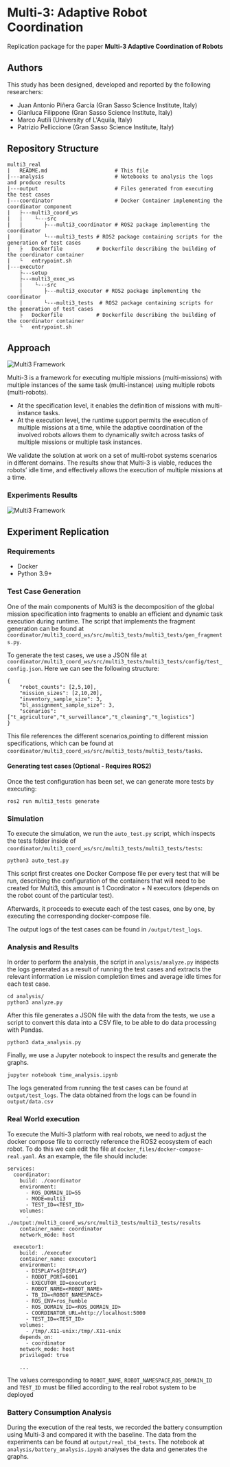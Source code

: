 # Multi-3: Adaptive Robot Coordination
Replication package for the paper **Multi-3 Adaptive Coordination of Robots**

## Authors
This study has been designed, developed and reported by the following researchers:
- Juan Antonio Piñera García (Gran Sasso Science Institute, Italy)
- Gianluca Filippone (Gran Sasso Science Institute, Italy)
- Marco Autili (University of L'Aquila, Italy)
- Patrizio Pelliccione (Gran Sasso Science Institute, Italy)


## Repository Structure
```
multi3_real
|   README.md                      # This file
|---analysis                       # Notebooks to analysis the logs and produce results            
|---output                         # Files generated from executing the test cases 
|---coordinator                    # Docker Container implementing the coordinator component
|   ├---multi3_coord_ws
|   |    └---src
|   |       ├---multi3_coordinator # ROS2 package implementing the coordinator
|   |       └---multi3_tests # ROS2 package containing scripts for the generation of test cases
|   ├   Dockerfile           # Dockerfile describing the building of the coordinator container
|   └   entrypoint.sh
|---executor
    ├---setup
    ├---multi3_exec_ws
    |    └---src
    |       ├---multi3_executor # ROS2 package implementing the coordinator
    |       └---multi3_tests  # ROS2 package containing scripts for the generation of test cases
    ├   Dockerfile           # Dockerfile describing the building of the coordinator container
    └   entrypoint.sh
```

## Approach
![Multi3 Framework](output/images/overview.png)

Multi-3 is a framework for executing multiple missions (multi-missions) with multiple instances of the same
task (multi-instance) using multiple robots (multi-robots). 
- At the specification level, it enables the definition of missions with multi-
instance tasks. 
- At the execution level, the runtime support permits the execution of multiple missions at a time, while the adaptive
coordination of the involved robots allows them to dynamically switch across tasks of multiple missions or multiple task instances.

We validate the solution at work on a set of multi-robot systems scenarios in different domains. The results show that
Multi-3 is viable, reduces the robots’ idle time, and effectively allows the execution of multiple missions at a time.

### Experiments Results
![Multi3 Framework](output/images/results_ct.png)

## Experiment Replication 

### Requirements
- Docker 
- Python 3.9+

### Test Case Generation

One of the main components of Multi3 is the decomposition of the global mission specification into fragments to enable an efficient and dynamic task execution during runtime. The script that implements the fragment generation can be found at `coordinator/multi3_coord_ws/src/multi3_tests/multi3_tests/gen_fragments.py`.

To generate the test cases, we use a JSON file at `coordinator/multi3_coord_ws/src/multi3_tests/multi3_tests/config/test_config.json`. 
Here we can see the following structure:
```
{
    "robot_counts": [2,5,10],
    "mission_sizes": [2,10,20],
    "inventory_sample_size": 3,
    "bl_assignment_sample_size": 3,
    "scenarios": ["t_agriculture","t_surveillance","t_cleaning","t_logistics"]
}
```
This file references the different scenarios,pointing to different mission specifications, which can be found at `coordinator/multi3_coord_ws/src/multi3_tests/multi3_tests/tasks`.

#### Generating test cases (Optional - Requires ROS2)
Once the test configuration has been set, we can generate more tests by executing:
```
ros2 run multi3_tests generate
```

### Simulation
To execute the simulation, we run the `auto_test.py` script, which inspects the tests folder inside of `coordinator/multi3_coord_ws/src/multi3_tests/multi3_tests/tests`:

```
python3 auto_test.py
```

This script first creates one Docker Compose file per every test that will be run, describing the configuration of the containers that will need to be created for Multi3, this amount is 1 Coordinator + N executors (depends on the robot count of the particular test).

Afterwards, it proceeds to execute each of the test cases, one by one, by executing the corresponding docker-compose file.

The output logs of the test cases can be found in `/output/test_logs`.



### Analysis and Results
In order to perform the analysis, the script in `analysis/analyze.py` inspects the logs generated as a result of running the test cases and extracts the relevant information i.e mission completion times and average idle times for each test case.

```
cd analysis/
python3 analyze.py
```

After this file generates a JSON file with the data from the tests, we use a script to convert this data into a CSV file, to be able to do data processing with Pandas.

```
python3 data_analysis.py
```

Finally, we use a Jupyter notebook to inspect the results and generate the graphs.

```
jupyter notebook time_analysis.ipynb
```

The logs generated from running the test cases can be found at `output/test_logs`. The data obtained from the logs can be found in `output/data.csv`


### Real World execution

To execute the Multi-3 platform with real robots, we need to adjust the docker compose file to correctly reference the ROS2 ecosystem of each robot. To do this we can edit the file at `docker_files/docker-compose-real.yaml`. As an example, the file should include:

```
services:
  coordinator:
    build: ./coordinator
    environment:
      - ROS_DOMAIN_ID=55
      - MODE=multi3
      - TEST_ID=<TEST_ID>
    volumes:
      - ./output:/multi3_coord_ws/src/multi3_tests/multi3_tests/results
    container_name: coordinator
    network_mode: host 

  executor1:
    build: ./executor
    container_name: executor1
    environment:
      - DISPLAY=${DISPLAY}
      - ROBOT_PORT=6001
      - EXECUTOR_ID=executor1
      - ROBOT_NAME=<ROBOT_NAME>
      - TB_ID=<ROBOT_NAMESPACE>
      - ROS_ENV=ros_humble
      - ROS_DOMAIN_ID=<ROS_DOMAIN_ID>
      - COORDINATOR_URL=http://localhost:5000
      - TEST_ID=<TEST_ID>
    volumes:
      - /tmp/.X11-unix:/tmp/.X11-unix
    depends_on:
      - coordinator
    network_mode: host 
    privileged: true

    ...
```
The values corresponding to `ROBOT_NAME`, `ROBOT_NAMESPACE`,`ROS_DOMAIN_ID` and `TEST_ID` must be filled according to the real robot system to be deployed

### Battery Consumption Analysis
During the execution of the real tests, we recorded the battery consumption using Multi-3 and compared it with the baseline. The data from the experiments can be found at `output/real_tb4_tests`. The notebook at `analysis/battery_analysis.ipynb` analyses the data and generates the graphs.

